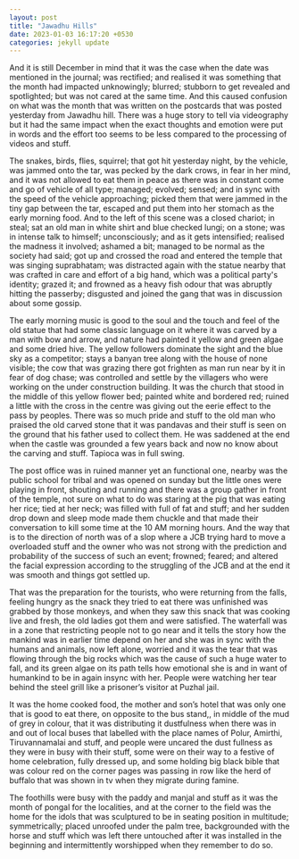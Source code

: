 ```yaml
---
layout: post
title: "Jawadhu Hills"
date: 2023-01-03 16:17:20 +0530
categories: jekyll update
---
```


And it is still December in mind that it was the case when the date was mentioned in the journal; was rectified; and realised it was something that the month had impacted unknowingly; blurred; stubborn to get revealed and spotlighted; but was not cared at the same time. And this caused confusion on what was the month that was written on the postcards that was posted yesterday from Jawadhu hill. There was a huge story to tell via videography but it had the same impact when the exact thoughts and emotion were put in words and the effort too seems to be less compared to the processing of videos and stuff.

The snakes, birds, flies, squirrel; that got hit yesterday night, by the vehicle, was jammed onto the tar, was pecked by the dark crows, in fear in her mind, and it was not allowed to eat them in peace as there was in constant come and go of vehicle of all type; managed; evolved; sensed; and in sync with the speed of the vehicle approaching; picked them that were jammed in the tiny gap between the tar, escaped and put them into her stomach as the early morning food. And to the left of this scene was a closed chariot; in steal; sat an old man in white shirt and blue checked lungi; on a stone; was in intense talk to himself; unconsciously; and as it gets intensified; realised the madness it involved; ashamed a bit; managed to be normal as the society had said; got up and crossed the road and entered the temple that was singing suprabhatam; was distracted again with the statue nearby that was crafted in care and effort of a big hand, which was a political party's identity; grazed it; and frowned as a heavy fish odour that was abruptly hitting the passerby; disgusted and joined the gang that was in discussion about some gossip.

The early morning music is good to the soul and the touch and feel of the old statue that had some classic language on it where it was carved by a man with bow and arrow, and nature had painted it yellow and green algae and some dried hive. The yellow followers dominate the sight and the blue sky as a competitor; stays a banyan tree along with the house of none visible; the cow that was grazing there got frighten as man run near by it in fear of dog chase; was controlled and settle by the villagers who were working on the under construction building. It was the church that stood in the middle of this yellow flower bed; painted white and bordered red; ruined a little with the cross in the centre was giving out the eerie effect to the pass by peoples. There was so much pride and stuff to the old man who praised the old carved stone that it was pandavas and their stuff is seen on the ground that his father used to collect them. He was saddened at the end when the castle was grounded a few years back and now no know about the carving and stuff. Tapioca was in full swing.

The post office was in ruined manner yet an functional one, nearby was the public school for tribal and was opened on sunday but the little ones were playing in front, shouting and running and there was a group gather in front of the temple, not sure on what to do was staring at the pig that was eating her rice; tied at her neck; was filled with full of fat and stuff; and her sudden drop down and sleep mode made them chuckle and that made their conversation to kill some time at the 10 AM morning hours. And the way that is to the direction of north was of a slop where a JCB trying hard to move a overloaded stuff and the owner who was not strong with the prediction and probability of the success of such an event; frowned; feared; and altered the facial expression according to the struggling of the JCB and at the end it was smooth and things got settled up.

That was the preparation for the tourists, who were returning from the falls, feeling hungry as the snack they tried to eat there was unfinished was grabbed by those monkeys, and when they saw this snack that was cooking live and fresh, the old ladies got them and were satisfied. The waterfall was in a zone that restricting people not to go near and it tells the story how the mankind was in earlier time depend on her and she was in sync with the humans and animals, now left alone, worried and it was the tear that was flowing through the big rocks which was the cause of such a huge water to fall, and its green algae on its path tells how emotional she is and in want of humankind to be in again insync with her. People were watching her tear behind the steel grill like a prisoner’s visitor at Puzhal jail.

It was the home cooked food, the mother and son’s hotel that was only one that is good to eat there, on opposite to the bus stand,, in middle of the mud of grey in colour, that it was distributing it dustfulness when there was in and out of local buses that labelled with the place names of Polur, Amirthi, Tiruvannamalai and stuff, and people were uncared the dust fullness as they were in busy with their stuff, some were on their way to a festive of home celebration, fully dressed up, and some holding big black bible that was colour red on the corner pages was passing in row like the herd of buffalo that was shown in tv when they migrate during famine.

The foothills were busy with the paddy and manjal and stuff as it was the month of pongal for the localities, and at the corner to the field was the home for the idols that was sculptured to be in seating position in multitude; symmetrically; placed unroofed under the palm tree, backgrounded with the horse and stuff which was left there untouched after it was installed in the beginning and intermittently worshipped when they remember to do so.
